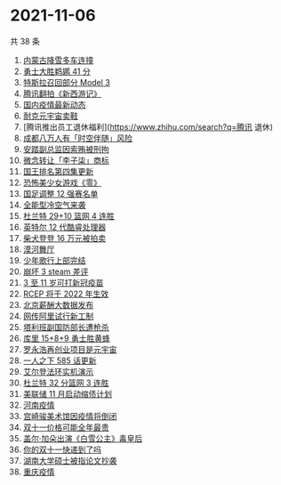 # 2021-11-06

共 38 条

<!-- BEGIN ZHIHUSEARCH -->
<!-- 最后更新时间 Sat Nov 06 2021 15:11:07 GMT+0800 (China Standard Time) -->
1. [内蒙古降雪多车连撞](https://www.zhihu.com/search?q=内蒙古降雪)
1. [勇士大胜鹈鹕 41 分](https://www.zhihu.com/search?q=勇士)
1. [特斯拉召回部分 Model 3](https://www.zhihu.com/search?q=特斯拉)
1. [腾讯翻拍《新西游记》](https://www.zhihu.com/search?q=新西游记)
1. [国内疫情最新动态](https://www.zhihu.com/search?q=疫情)
1. [耐克元宇宙卖鞋](https://www.zhihu.com/search?q=元宇宙)
1. [腾讯推出员工退休福利](https://www.zhihu.com/search?q=腾讯 退休)
1. [成都八万人有「时空伴随」风险](https://www.zhihu.com/search?q=时空伴随)
1. [安踏副总监因索贿被刑拘](https://www.zhihu.com/search?q=安踏副总监)
1. [微念转让「李子柒」商标](https://www.zhihu.com/search?q=李子柒)
1. [国王排名第四集更新](https://www.zhihu.com/search?q=国王排名)
1. [恐怖美少女游戏《零》](https://www.zhihu.com/search?q=零濡鸦之巫女)
1. [国足调整 12 强赛名单](https://www.zhihu.com/search?q=国足)
1. [全能型冷空气来袭](https://www.zhihu.com/search?q=冷空气)
1. [杜兰特 29+10 篮网 4 连胜](https://www.zhihu.com/search?q=篮网)
1. [英特尔 12 代酷睿处理器](https://www.zhihu.com/search?q=12代酷睿)
1. [柴犬登登 16 万元被拍卖](https://www.zhihu.com/search?q=柴犬登登)
1. [漠河舞厅](https://www.zhihu.com/search?q=漠河舞厅)
1. [少年歌行上部完结](https://www.zhihu.com/search?q=少年歌行)
1. [崩坏 3 steam 差评](https://www.zhihu.com/search?q=崩坏3)
1. [3 至 11 岁可打新冠疫苗](https://www.zhihu.com/search?q=新冠疫苗)
1. [RCEP 将于 2022 年生效](https://www.zhihu.com/search?q=rcep)
1. [北京薪酬大数据发布](https://www.zhihu.com/search?q=北京薪酬)
1. [网传阿里试行新工制](https://www.zhihu.com/search?q=阿里新工制)
1. [塔利班副国防部长遭枪杀](https://www.zhihu.com/search?q=塔利班)
1. [库里 15+8+9 勇士胜黄蜂](https://www.zhihu.com/search?q=勇士)
1. [罗永浩再创业项目是元宇宙](https://www.zhihu.com/search?q=罗永浩)
1. [一人之下 585 话更新](https://www.zhihu.com/search?q=一人之下)
1. [艾尔登法环实机演示](https://www.zhihu.com/search?q=艾尔登法环)
1. [杜兰特 32 分篮网 3 连胜](https://www.zhihu.com/search?q=杜兰特)
1. [美联储 11 月启动缩债计划](https://www.zhihu.com/search?q=美联储)
1. [河南疫情](https://www.zhihu.com/search?q=河南疫情)
1. [宫崎骏美术馆因疫情将倒闭](https://www.zhihu.com/search?q=宫崎骏美术馆)
1. [双十一价格可能全年最贵](https://www.zhihu.com/search?q=双十一价格)
1. [盖尔·加朵出演《白雪公主》毒皇后](https://www.zhihu.com/search?q=白雪公主)
1. [你的双十一快递到了吗](https://www.zhihu.com/search?q=双十一快递)
1. [湖南大学硕士被指论文抄袭](https://www.zhihu.com/search?q=论文抄袭)
1. [重庆疫情](https://www.zhihu.com/search?q=重庆疫情)
<!-- END ZHIHUSEARCH -->
